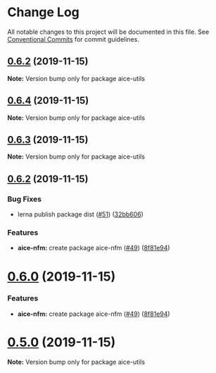 # Change Log

All notable changes to this project will be documented in this file.
See [Conventional Commits](https://conventionalcommits.org) for commit guidelines.

## [0.6.2](https://github.com/Opla/aice.js/compare/v0.6.4...v0.6.2) (2019-11-15)

**Note:** Version bump only for package aice-utils





## [0.6.4](https://github.com/Opla/aice.js/compare/v0.6.3...v0.6.4) (2019-11-15)

**Note:** Version bump only for package aice-utils





## [0.6.3](https://github.com/Opla/aice.js/compare/v0.6.2...v0.6.3) (2019-11-15)

**Note:** Version bump only for package aice-utils





## [0.6.2](https://github.com/Opla/aice.js/compare/v0.4.0...v0.6.2) (2019-11-15)


### Bug Fixes

* lerna publish package dist ([#51](https://github.com/Opla/aice.js/issues/51)) ([32bb606](https://github.com/Opla/aice.js/commit/32bb60606b3542876e71e9806761a6690332eda6))


### Features

* **aice-nfm:** create package aice-nfm ([#49](https://github.com/Opla/aice.js/issues/49)) ([8f81e94](https://github.com/Opla/aice.js/commit/8f81e947bafff17ed3b6478f8e1d571979114494))





# [0.6.0](https://github.com/Opla/aice.js/compare/v0.4.0...v0.6.0) (2019-11-15)


### Features

* **aice-nfm:** create package aice-nfm ([#49](https://github.com/Opla/aice.js/issues/49)) ([8f81e94](https://github.com/Opla/aice.js/commit/8f81e947bafff17ed3b6478f8e1d571979114494))





# [0.5.0](https://github.com/Opla/aice.js/compare/v0.4.0...v0.5.0) (2019-11-15)

**Note:** Version bump only for package aice-utils
